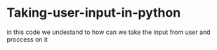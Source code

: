 # Taking-user-input-in-python
in this code we undestand to how can we take the input from user and proccess on it
